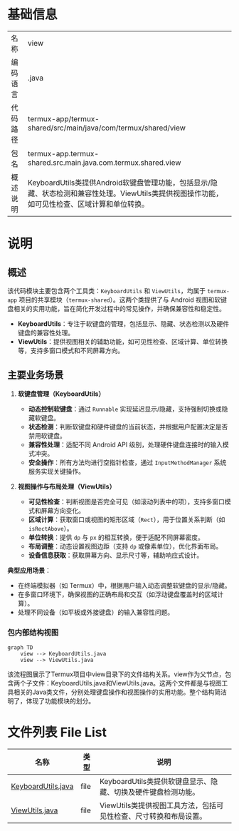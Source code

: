 # 基础信息

|      |      |
|------|------|
| 名称 | view |
| 编码语言 | .java |
| 代码路径 | termux-app/termux-shared/src/main/java/com/termux/shared/view |
| 包名 | termux-app.termux-shared.src.main.java.com.termux.shared.view |
| 概述说明 | KeyboardUtils类提供Android软键盘管理功能，包括显示/隐藏、状态检测和兼容性处理。ViewUtils类提供视图操作功能，如可见性检查、区域计算和单位转换。 |

# 说明

## 概述

该代码模块主要包含两个工具类：`KeyboardUtils` 和 `ViewUtils`，均属于 `termux-app` 项目的共享模块（`termux-shared`）。这两个类提供了与 Android 视图和软键盘相关的实用功能，旨在简化开发过程中的常见操作，并确保兼容性和稳定性。

- **KeyboardUtils**：专注于软键盘的管理，包括显示、隐藏、状态检测以及硬件键盘的兼容性处理。  
- **ViewUtils**：提供视图相关的辅助功能，如可见性检查、区域计算、单位转换等，支持多窗口模式和不同屏幕方向。

## 主要业务场景

1. **软键盘管理（KeyboardUtils）**  
   - **动态控制软键盘**：通过 `Runnable` 实现延迟显示/隐藏，支持强制切换或隐藏软键盘。  
   - **状态检测**：判断软键盘和硬件键盘的当前状态，并根据用户配置决定是否禁用软键盘。  
   - **兼容性处理**：适配不同 Android API 级别，处理硬件键盘连接时的输入模式冲突。  
   - **安全操作**：所有方法均进行空指针检查，通过 `InputMethodManager` 系统服务实现关键操作。  

2. **视图操作与布局处理（ViewUtils）**  
   - **可见性检查**：判断视图是否完全可见（如滚动列表中的项），支持多窗口模式和屏幕方向变化。  
   - **区域计算**：获取窗口或视图的矩形区域（`Rect`），用于位置关系判断（如 `isRectAbove`）。  
   - **单位转换**：提供 `dp` 与 `px` 的相互转换，便于适配不同屏幕密度。  
   - **布局调整**：动态设置视图边距（支持 `dp` 或像素单位），优化界面布局。  
   - **设备信息获取**：获取屏幕方向、显示尺寸等，辅助响应式设计。  

**典型应用场景**：  
- 在终端模拟器（如 Termux）中，根据用户输入动态调整软键盘的显示/隐藏。  
- 在多窗口环境下，确保视图的正确布局和交互（如浮动键盘覆盖时的区域计算）。  
- 处理不同设备（如平板或外接键盘）的输入兼容性问题。


### 包内部结构视图

```mermaid
graph TD
    view --> KeyboardUtils.java
    view --> ViewUtils.java
```

该流程图展示了Termux项目中view目录下的文件结构关系。view作为父节点，包含两个子文件：KeyboardUtils.java和ViewUtils.java。这两个文件都是与视图工具相关的Java类文件，分别处理键盘操作和视图操作的实用功能。整个结构简洁明了，体现了功能模块的划分。

# 文件列表 File List

| 名称   | 类型  | 说明 |
|-------|------|-------------|
| [KeyboardUtils.java](KeyboardUtils.md) | file | KeyboardUtils类提供软键盘显示、隐藏、切换及硬件键盘检测功能。 |
| [ViewUtils.java](ViewUtils.md) | file | ViewUtils类提供视图工具方法，包括可见性检查、尺寸转换和布局设置。 |


